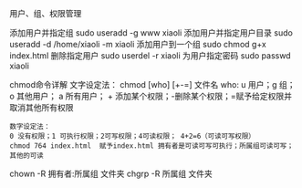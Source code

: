 用户、组、权限管理

添加用户并指定组    sudo useradd -g www xiaoli
添加用户并指定用户目录    sudo useradd -d /home/xiaoli -m xiaoli
添加用户到一个组    sudo chmod g+x index.html
删除指定用户    sudo userdel -r xiaoli
为用户指定密码  sudo passwd xiaoli

chmod命令详解
    文字设定法：
    chmod [who] [+-=] 文件名
    who: u 用户；g 组；o 其他用户； a 所有用户；
         + 添加某个权限；-删除某个权限；=赋予给定权限并取消其他所有权限
    
    数字设定法：
    0 没有权限；1 可执行权限；2可写权限；4可读权限； 4+2=6（可读可写权限）
    chmod 764 index.html  赋予index.html 拥有者是可读可写可执行；所属组可读可写；其他的可读

chown -R 拥有者:所属组 文件夹
chgrp -R 所属组 文件夹
